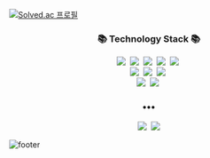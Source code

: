 [![Solved.ac 프로필](http://mazassumnida.wtf/api/v2/generate_badge?boj=krustm8)](https://solved.ac/krustm8)


<h3 align="center">📚 Technology Stack 📚</h3>
<p align="center">
  <img src="https://img.shields.io/badge/-Java-orange"/>&nbsp
  <img src="https://img.shields.io/badge/-C-red"/>&nbsp
  <img src="https://img.shields.io/badge/-C#-red"/>&nbsp
  <img src="https://img.shields.io/badge/-Python-blue"/>&nbsp
  <img src="https://img.shields.io/badge/-Linux-blue"/>&nbsp
  <br>
  <img src="https://img.shields.io/badge/-Node.js-green"/>&nbsp
  <img src="https://img.shields.io/badge/-HTML/CSS-green"/>&nbsp
  <img src="https://img.shields.io/badge/-Express.js-green"/>&nbsp

  <br>
  <img src="https://img.shields.io/badge/-MySQL-navy"/>&nbsp
  <img src="https://img.shields.io/badge/-MongoDB-navy"/>&nbsp
</p>

<h3 align="center">•••</h3>

<p align="center">
  <a href="https://kazin7.github.io/"><img src="https://img.shields.io/badge/Github.Resume-11B48A?style=flat-square&logo=Vimeo&logoColor=white&link=https://kazin7.github.io/"/></a>&nbsp
  <a href="mailto:krustm8@naver.com"><img src="https://img.shields.io/badge/NaverMail-d14836?style=flat-square&logo=Gmail&logoColor=white&link=mailto:krustm8@naver.com"/></a>
  
</p>

![footer](https://capsule-render.vercel.app/api?type=slice&color=EFDC05&height=100&section=footer)

